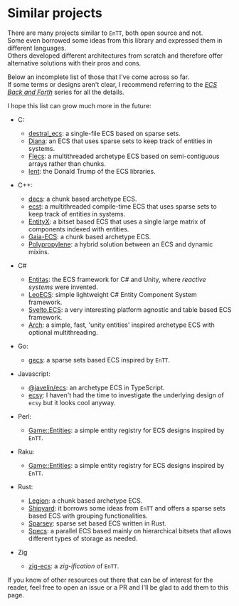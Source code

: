 # Similar projects

There are many projects similar to `EnTT`, both open source and not.<br/>
Some even borrowed some ideas from this library and expressed them in different
languages.<br/>
Others developed different architectures from scratch and therefore offer
alternative solutions with their pros and cons.

Below an incomplete list of those that I've come across so far.<br/>
If some terms or designs aren't clear, I recommend referring to the
[_ECS Back and Forth_](https://skypjack.github.io/tags/#ecs) series for all the
details.

I hope this list can grow much more in the future:

* C:
  * [destral_ecs](https://github.com/roig/destral_ecs): a single-file ECS based
    on sparse sets.
  * [Diana](https://github.com/discoloda/Diana): an ECS that uses sparse sets to
    keep track of entities in systems.
  * [Flecs](https://github.com/SanderMertens/flecs): a multithreaded archetype
    ECS based on semi-contiguous arrays rather than chunks.
  * [lent](https://github.com/nem0/lent): the Donald Trump of the ECS libraries.

* C++:
  * [decs](https://github.com/vblanco20-1/decs): a chunk based archetype ECS.
  * [ecst](https://github.com/SuperV1234/ecst): a multithreaded compile-time
    ECS that uses sparse sets to keep track of entities in systems.
  * [EntityX](https://github.com/alecthomas/entityx): a bitset based ECS that
    uses a single large matrix of components indexed with entities.
  * [Gaia-ECS](https://github.com/richardbiely/gaia-ecs): a chunk based
    archetype ECS.
  * [Polypropylene](https://github.com/pmbittner/Polypropylene): a hybrid
    solution between an ECS and dynamic mixins.

* C#
  * [Entitas](https://github.com/sschmid/Entitas-CSharp): the ECS framework for
    C# and Unity, where _reactive systems_ were invented.
  * [LeoECS](https://github.com/Leopotam/ecs): simple lightweight C# Entity
    Component System framework.
  * [Svelto.ECS](https://github.com/sebas77/Svelto.ECS): a very interesting
    platform agnostic and table based ECS framework.
  * [Arch](https://github.com/genaray/Arch): a simple, fast, 'unity entities' inspired archetype ECS with optional multithreading. 

* Go:
  * [gecs](https://github.com/tutumagi/gecs): a sparse sets based ECS inspired 
    by `EnTT`.

* Javascript:
  * [\@javelin/ecs](https://github.com/3mcd/javelin/tree/master/packages/ecs):
    an archetype ECS in TypeScript.
  * [ecsy](https://github.com/MozillaReality/ecsy): I haven't had the time to
    investigate the underlying design of `ecsy` but it looks cool anyway.

* Perl:
  * [Game::Entities](https://gitlab.com/jjatria/perl-game-entities): a simple
    entity registry for ECS designs inspired by `EnTT`.

* Raku:
  * [Game::Entities](https://gitlab.com/jjatria/raku-game-entities): a simple
    entity registry for ECS designs inspired by `EnTT`.

* Rust:
  * [Legion](https://github.com/TomGillen/legion): a chunk based archetype ECS.
  * [Shipyard](https://github.com/leudz/shipyard): it borrows some ideas from
    `EnTT` and offers a sparse sets based ECS with grouping functionalities.
  * [Sparsey](https://github.com/LechintanTudor/sparsey): sparse set based ECS
    written in Rust.
  * [Specs](https://github.com/amethyst/specs): a parallel ECS based mainly on
    hierarchical bitsets that allows different types of storage as needed.

* Zig
  * [zig-ecs](https://github.com/prime31/zig-ecs): a _zig-ification_ of `EnTT`.

If you know of other resources out there that can be of interest for the reader,
feel free to open an issue or a PR and I'll be glad to add them to this page.
